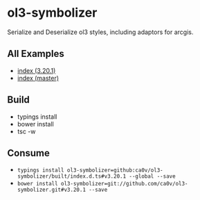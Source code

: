 # ol3-symbolizer
Serialize and Deserialize ol3 styles, including adaptors for arcgis.

## All Examples
* [index (3.20.1)](https://rawgit.com/ca0v/ol3-symbolizer/v3.20.1/rawgit.html)
* [index (master)](https://rawgit.com/ca0v/ol3-symbolizer/master/rawgit.html)

## Build

* typings install
* bower install
* tsc -w

## Consume

* `typings install ol3-symbolizer=github:ca0v/ol3-symbolizer/built/index.d.ts#v3.20.1 --global --save`
* `bower install ol3-symbolizer=git://github.com/ca0v/ol3-symbolizer.git#v3.20.1 --save`
